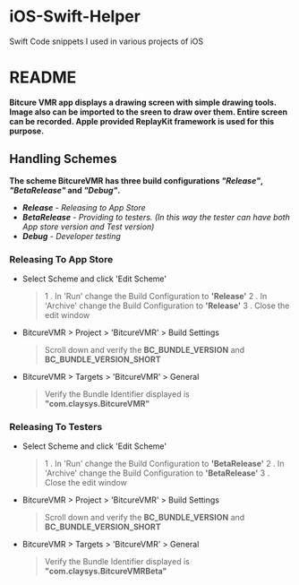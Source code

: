 # iOS-Swift-Helper
Swift Code snippets I used in various projects of iOS


# README #

**Bitcure VMR app displays a drawing screen with simple drawing tools. Image also can be imported to the sreen to draw over them. Entire screen can be recorded. Apple provided ReplayKit framework is used for this purpose.**

## Handling Schemes ##

**The scheme BitcureVMR has three build configurations _"Release"_, _"BetaRelease"_ and _"Debug"_.**
* **_Release_** 		- _Releasing to App Store_
* **_BetaRelease_** 	- _Providing to testers. (In this way the tester can have both App store version and Test version)_
* **_Debug_**			- _Developer testing_



### Releasing To App Store ###

* Select Scheme and click 'Edit Scheme'
    > 1 . In 'Run' change the Build Configuration to **'Release'**
	> 2 . In 'Archive' change the Build Configuration to **'Release'**
	> 3 . Close the edit window

* BitcureVMR > Project > 'BitcureVMR' > Build Settings 
    > Scroll down and verify the **BC_BUNDLE_VERSION** and **BC_BUNDLE_VERSION_SHORT**
	
* BitcureVMR > Targets > 'BitcureVMR' > General
	> Verify the Bundle Identifier displayed is **"com.claysys.BitcureVMR"**



### Releasing To Testers ###

* Select Scheme and click 'Edit Scheme'
	> 1 . In 'Run' change the Build Configuration to **'BetaRelease'**
	> 2 . In 'Archive' change the Build Configuration to **'BetaRelease'**
	> 3 . Close the edit window

* BitcureVMR > Project > 'BitcureVMR' > Build Settings 
    > Scroll down and verify the **BC_BUNDLE_VERSION** and **BC_BUNDLE_VERSION_SHORT**
	
* BitcureVMR > Targets > 'BitcureVMR' > General
	>  Verify the Bundle Identifier displayed is **"com.claysys.BitcureVMRBeta"**



